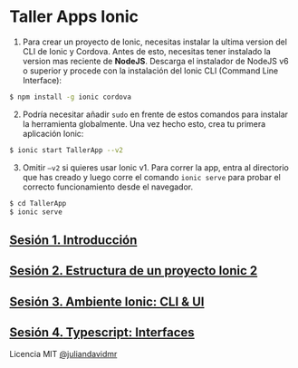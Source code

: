 # Taller Apps Ionic

1. Para crear un proyecto de Ionic, necesitas instalar la
ultima version del CLI de Ionic y Cordova. Antes de esto, necesitas tener instalado la version mas reciente
de **NodeJS**. Descarga el instalador de NodeJS v6 o 
superior y procede con la instalación del Ionic CLI (Command Line Interface):

```bash
$ npm install -g ionic cordova
```

2. Podría necesitar añadir `sudo` en frente de estos
comandos para instalar la herramienta globalmente. Una vez hecho esto, crea tu primera aplicación Ionic:

```bash
$ ionic start TallerApp --v2
```
3. Omitir `–v2` si quieres usar Ionic v1. Para correr la app, entra al directorio que has creado y luego corre el comando `ionic serve` para probar el correcto funcionamiento desde el
navegador.

```bash
$ cd TallerApp
$ ionic serve
```
## [**Sesión 1.** Introducción](http://slides.com/anlijudavid/apps)
## [**Sesión 2.** Estructura de un proyecto Ionic 2](./sesiones/Sesion2.md)
## [**Sesión 3.** Ambiente Ionic: CLI & UI](./sesiones/Sesion3.md)
## [**Sesión 4.** Typescript: Interfaces](./sesiones/Sesion4.md)


Licencia MIT
[@juliandavidmr](https://github.com/juliandavidmr)
